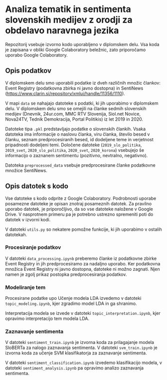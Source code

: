 # Analiza tematik in sentimenta slovenskih medijev z orodji za obdelavo naravnega jezika

Repozitorij vsebuje izvorno kodo uporabljeno v diplomskem delu.
Vsa koda je zapisana v obliki Google Colaboratory beležnic, zato priporočamo uporabo Google Colaboratory.

## Opis podatkov
V diplomskem delu smo uporabili podatke iz dveh različnih množic člankov: Event Registry (podatkovna zbirka ni javno dostopna) in SentiNews (https://www.clarin.si/repository/xmlui/handle/11356/1110).

V mapi `data` se nahajajo datoteke s podatki, ki jih uporabimo v diplomskem delu.
V diplomskem delu smo se omejili na članke sedmih slovenskih medijev (Dnevnik, 24ur.com, MMC RTV Slovenija, Siol.net Novice, Nova24TV, Tednik Demokracija, Portal Politikis) iz let 2019 in 2020.

Datoteke tipa `.pkl` predstavljajo podatke o slovenskih člankih. Vsaka datoteka ima informacije o naslovu članka, viru članka, število besed v članku, seznam predprocesiranih besed, id dodeljene teme in verjetnost pripadnosti dodeljeni temi.
Določene datoteke (`2019_slo_politika`, `2019_svet`, `2020_slo_politika`, `2020_svet`, `2020_korona`) vsebujejo še informacijo o zaznanem sentimentu (pozitivno, nevtralno, negativno).

Datoteka `preprocessed_data` vsebuje predprocesirane članke podatkovne množice SentiNews.


## Opis datotek s kodo
Vse datoteke s kodo odprite z Google Colaboratory.
Podrobnosti uporabe posamezne datoteke je opisan znotraj posameznih datotek.
Za pravilno uporabo datotek, je priporočljivo, da so vse datoteke naložene v Google Drive. V nasprotnem primeru pa je potrebno ustrezno spremeniti poti do datotek v izvorni kodi.

V datoteki `utils.py` so nekatere pomožne funkcije, ki jih uporabimo v ostalih datotekah.

### Procesiranje podatkov
V datoteki `data_processing.ipynb` preberemo članke iz podatkovne zbirke Event Registry in jih predprocesiramo za nadaljno uporabo.
Ker podatkovna množica Event Registry ni javno dostopna, datoteke ni možno zagnati. Njen namen je zgolj prikaz postopka predprocesiranja podatkov.

### Modeliranje tem
Procesirane podatke upo
Učenje modela LDA izvedemo v datoteki `topic_modeling.ipynb`, kjer zgradimo model LDA in ga shranimo.

Interpretacija modela se izvede v datoteki `topic_interpretation.ipynb`, kjer opravimo interpretacijo tem modela LDA.

### Zaznavanje sentimenta
V datoteki `sentiment_train.ipynb` je izvorna koda za prilagajanje modela SloBERTa za nalogo zaznavanja sentimenta.
V datoteki `svm_train.ipynb` je izvorna koda za učenje SVM klasifikatorja za zaznavanje sentimenta.

V datoteki `sentiment_classification.ipynb` izvedemo klasifikacijo modela, v datoteki `sentiment_analysis.ipynb` pa opravimo analizo zaznavanja sentimenta.

